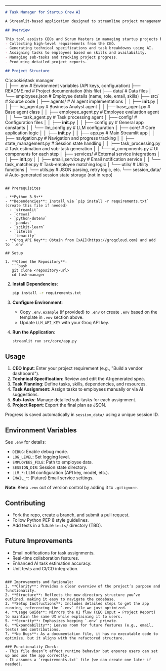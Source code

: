 ---
```markdown
# Task Manager for Startup Crew AI

A Streamlit-based application designed to streamline project management for startups by leveraging AI agents to analyze requirements, plan tasks, assign employees, and generate project reports.

## Overview

This tool assists CEOs and Scrum Masters in managing startup projects by:
- Collecting high-level requirements from the CEO.
- Generating technical specifications and task breakdowns using AI.
- Assigning tasks to employees based on skills and availability.
- Managing sub-tasks and tracking project progress.
- Producing detailed project reports.

## Project Structure

```
C:\cookie\task manager\
│
├── .env                  # Environment variables (API keys, configuration)
├── README.md             # Project documentation (this file)
├── data/                 # Data files
│   └── employees.json    # Employee details (name, role, email, skills)
├── src/                  # Source code
│   ├── agents/           # AI agent implementations
│   │   ├── __init__.py
│   │   ├── ba_agent.py   # Business Analyst agent
│   │   ├── base_agent.py # Base agent class
│   │   ├── employee_agent.py # Employee evaluation agent
│   │   └── task_agent.py # Task processing agent
│   ├── config/           # Configuration files
│   │   ├── __init__.py
│   │   ├── config.py     # General app constants
│   │   └── llm_config.py # LLM configuration
│   ├── core/             # Core application logic
│   │   ├── __init__.py
│   │   ├── app.py        # Main Streamlit app
│   │   ├── navigation.py # Navigation and progress tracking
│   │   ├── state_management.py # Session state handling
│   │   ├── task_processing.py # Task estimation and sub-task generation
│   │   └── ui_components.py # UI components for each step
│   ├── services/         # External service integrations
│   │   ├── __init__.py
│   │   ├── email_service.py # Email notification service
│   │   └── task_matcher.py # Task-employee matching logic
│   └── utils/            # Utility functions
│       └── utils.py      # JSON parsing, retry logic, etc.
└── session_data/         # Auto-generated session state storage (not in repo)
```

## Prerequisites

- **Python 3.9+**
- **Dependencies**: Install via `pip install -r requirements.txt` (create this file if needed)
  - `streamlit`
  - `crewai`
  - `python-dotenv`
  - `pandas`
  - `scikit-learn`
  - `litellm`
  - `tenacity`
- **Groq API Key**: Obtain from [xAI](https://groqcloud.com) and add to `.env`

## Setup

1. **Clone the Repository**:
   ```bash
   git clone <repository-url>
   cd task-manager
   ```

2. **Install Dependencies**:
   ```bash
   pip install -r requirements.txt
   ```

3. **Configure Environment**:
   - Copy `.env.example` (if provided) to `.env` or create `.env` based on the template in `.env` section above.
   - Update `LLM_API_KEY` with your Groq API key.

4. **Run the Application**:
   ```bash
   streamlit run src/core/app.py
   ```

## Usage

1. **CEO Input**: Enter your project requirement (e.g., "Build a vendor dashboard").
2. **Technical Specification**: Review and edit the AI-generated spec.
3. **Task Planning**: Define tasks, skills, dependencies, and resources.
4. **Task Assignment**: Assign tasks to employees manually or via AI suggestions.
5. **Sub-tasks**: Manage detailed sub-tasks for each assignment.
6. **Project Report**: Export the final plan as JSON.

Progress is saved automatically in `session_data/` using a unique session ID.

## Environment Variables

See `.env` for details:
- `DEBUG`: Enable debug mode.
- `LOG_LEVEL`: Set logging level.
- `EMPLOYEES_FILE`: Path to employee data.
- `SESSION_DIR`: Session state directory.
- `LLM_*`: LLM configuration (API key, model, etc.).
- `EMAIL_*`: (Future) Email service settings.

**Note**: Keep `.env` out of version control by adding it to `.gitignore`.

## Contributing

- Fork the repo, create a branch, and submit a pull request.
- Follow Python PEP 8 style guidelines.
- Add tests in a future `tests/` directory (TBD).

## Future Improvements

- Email notifications for task assignments.
- Real-time collaboration features.
- Enhanced AI task estimation accuracy.
- Unit tests and CI/CD integration.
```

### Improvements and Rationale:
1. **Clarity**: Provides a clear overview of the project’s purpose and functionality.
2. **Structure**: Reflects the new directory structure you’ve outlined, making it easy to navigate the codebase.
3. **Setup Instructions**: Includes detailed steps to get the app running, referencing the `.env` file we just optimized.
4. **Usage Guide**: Mirrors the UI flow (CEO Input → Project Report) to maintain the same UX while explaining it to users.
5. **Security**: Emphasizes keeping `.env` private.
6. **Expandability**: Leaves room for future features (e.g., email, tests) and contributions.
7. **No Bugs**: As a documentation file, it has no executable code to optimize, but it aligns with the refactored structure.

### Functionality Check:
- This file doesn’t affect runtime behavior but ensures users can set up and use the app correctly.
- It assumes a `requirements.txt` file (we can create one later if needed).
